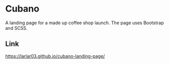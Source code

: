 # Cubano
A landing page for a made up coffee shop launch. The page uses Bootstrap and SCSS.

## Link
https://larlar03.github.io/cubano-landing-page/
